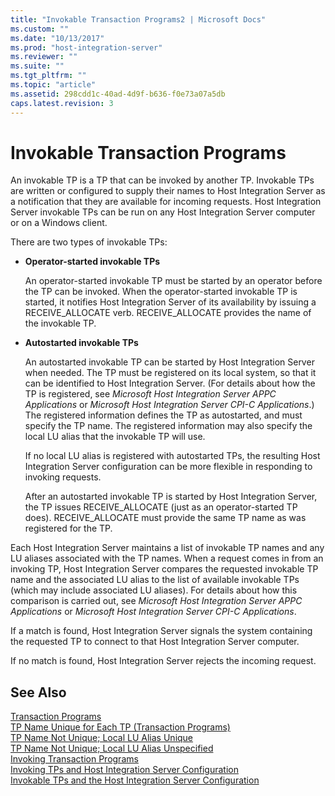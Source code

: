 ```yaml
---
title: "Invokable Transaction Programs2 | Microsoft Docs"
ms.custom: ""
ms.date: "10/13/2017"
ms.prod: "host-integration-server"
ms.reviewer: ""
ms.suite: ""
ms.tgt_pltfrm: ""
ms.topic: "article"
ms.assetid: 298cdd1c-40ad-4d9f-b636-f0e73a07a5db
caps.latest.revision: 3
---
```

# Invokable Transaction Programs
An invokable TP is a TP that can be invoked by another TP. Invokable TPs are written or configured to supply their names to Host Integration Server as a notification that they are available for incoming requests. Host Integration Server invokable TPs can be run on any Host Integration Server computer or on a Windows client.  
  
 There are two types of invokable TPs:  
  
-   **Operator-started invokable TPs**  
  
     An operator-started invokable TP must be started by an operator before the TP can be invoked. When the operator-started invokable TP is started, it notifies Host Integration Server of its availability by issuing a RECEIVE_ALLOCATE verb. RECEIVE_ALLOCATE provides the name of the invokable TP.  
  
-   **Autostarted invokable TPs**  
  
     An autostarted invokable TP can be started by Host Integration Server when needed. The TP must be registered on its local system, so that it can be identified to Host Integration Server. (For details about how the TP is registered, see *Microsoft Host Integration Server APPC Applications* or *Microsoft Host Integration Server CPI-C Applications*.) The registered information defines the TP as autostarted, and must specify the TP name. The registered information may also specify the local LU alias that the invokable TP will use.  
  
     If no local LU alias is registered with autostarted TPs, the resulting Host Integration Server configuration can be more flexible in responding to invoking requests.  
  
     After an autostarted invokable TP is started by Host Integration Server, the TP issues RECEIVE_ALLOCATE (just as an operator-started TP does). RECEIVE_ALLOCATE must provide the same TP name as was registered for the TP.  
  
 Each Host Integration Server maintains a list of invokable TP names and any LU aliases associated with the TP names. When a request comes in from an invoking TP, Host Integration Server compares the requested invokable TP name and the associated LU alias to the list of available invokable TPs (which may include associated LU aliases). For details about how this comparison is carried out, see *Microsoft Host Integration Server APPC Applications* or *Microsoft Host Integration Server CPI-C Applications*.  
  
 If a match is found, Host Integration Server signals the system containing the requested TP to connect to that Host Integration Server computer.  
  
 If no match is found, Host Integration Server rejects the incoming request.  
  
## See Also  
 [Transaction Programs](../core/transaction-programs.md)   
 [TP Name Unique for Each TP (Transaction Programs)](../core/tp-name-unique-for-each-tp-transaction-programs.md)   
 [TP Name Not Unique; Local LU Alias Unique](../core/tp-name-not-unique;-local-lu-alias-unique.md)   
 [TP Name Not Unique; Local LU Alias Unspecified](../core/tp-name-not-unique;-local-lu-alias-unspecified.md)   
 [Invoking Transaction Programs](../core/invoking-transaction-programs.md)   
 [Invoking TPs and Host Integration Server Configuration](../core/invoking-tps-and-host-integration-server-configuration.md)   
 [Invokable TPs and the Host Integration Server Configuration](../core/invokable-tps-and-the-host-integration-server-configuration.md)